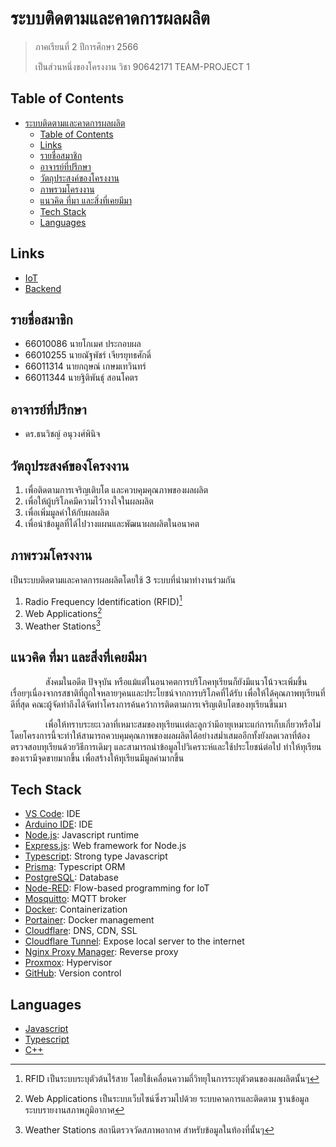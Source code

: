 # ระบบติดตามและคาดการผลผลิต

> ภาคเรียนที่ 2 ปีการศึกษา 2566
>
> เป็นส่วนหนึ่งของโครงงาน วิชา 90642171 TEAM-PROJECT 1

## Table of Contents

- [ระบบติดตามและคาดการผลผลิต](#ระบบติดตามและคาดการผลผลิต)
  - [Table of Contents](#table-of-contents)
  - [Links](#links)
  - [รายชื่อสมาชิก](#รายชื่อสมาชิก)
  - [อาจารย์ที่ปรึกษา](#อาจารย์ที่ปรึกษา)
  - [วัตถุประสงค์ของโครงงาน](#วัตถุประสงค์ของโครงงาน)
  - [ภาพรวมโครงงาน](#ภาพรวมโครงงาน)
  - [แนวคิด ที่มา และสิ่งที่เคยมีมา](#แนวคิด-ที่มา-และสิ่งที่เคยมีมา)
  - [Tech Stack](#tech-stack)
  - [Languages](#languages)

## Links

- [IoT](https://github.com/Team-Project-Durian/RFID_Reader)
- [Backend](https://github.com/Team-Project-Durian/backend-api)

## รายชื่อสมาชิก

- 66010086 นายโกเมศ ประกอบผล
- 66010255 นายณัฐพัชร์ เจียรยุทธศักดิ์
- 66011314 นายกฤษณ์ เกษมเทวินทร์
- 66011344 นายฐิติพันธุ์ สอนโคตร

## อาจารย์ที่ปรึกษา

- ดร.ธนวิชญ์ อนุวงศ์พินิจ

## วัตถุประสงค์ของโครงงาน

1. เพื่อติดตามการเจริญเติบโต และควบคุมคุณภาพของผลผลิต
2. เพื่อให้ผู้บริโภคมีความไว้วางใจในผลผลิต
3. เพื่อเพิ่มมูลค่าให้กับผลผลิต
4. เพื่อนำข้อมูลที่ได้ไปวางแผนและพัฒนาผลผลิตในอนาคต

## ภาพรวมโครงงาน

เป็นระบบติดตามและคาดการผลผลิตโดยใช้ 3 ระบบที่นำมาทำงานร่วมกัน

1. Radio Frequency Identification (RFID)[^1]
2. Web Applications[^2]
3. Weather Stations[^3]

[^1]: RFID เป็นระบบระบุตัวต้นไร้สาย โดยใช้เคลื่อนความถี่วิทยุในการระบุตัวตนของผลผลิตนั้นๆ
[^2]: Web Applications เป็นระบบเว็บไซน์ซึ่งรวมไปด้วย ระบบคาดการและติดตาม ฐานข้อมูล ระบบรายงานสภาพภูมิอากาศ
[^3]: Weather Stations สถานีตรวจวัดสภาพอากาศ สำหรับข้อมูลในท้องที่นั้นๆ

## แนวคิด ที่มา และสิ่งที่เคยมีมา

&emsp;&emsp;&emsp;&emsp;สังคมในอดีต ปัจจุบัน หรือแม้แต่ในอนาคตการบริโภคทุเรียนก็ยังมีแนวโน้วจะเพิ่มขึ้นเรื่อยๆเนื่องจากรสชาติที่ถูกใจหลายๆคนและประโยชน์จากการบริโภคที่ได้รับ เพื่อให้ได้คุณภาพทุเรียนที่ดีที่สุด คณะผู้จัดทำถึงได้จัดทำโครงการค้นคว้าการติดตามการเจริญเติบโตของทุเรียนขึ้นมา

&emsp;&emsp;&emsp;&emsp;เพื่อให้ทราบระยะเวลาที่เหมาะสมของทุเรียนเเต่ละลูกว่ามีอายุเหมาะแก่การเก็บเกี่ยวหรือไม่ โดยโครงการนี้จะทำให้สามารถควบคุมคุณภาพของผลผลิตได้อย่างสม่ำเสมออีกทั้งยังลดเวลาที่ต้องตรวจสอบทุเรียนด้วยวิธีการเดิมๆ และสามารถนำข้อมูลไปวิเคราะห์และใช้ประโยชน์ต่อไป ทำให้ทุเรียนของเรามีจุดขายมากขึ้น เพื่อสร้างให้ทุเรียนมีมูลค่ามากขึ้น

## Tech Stack

- [VS Code](https://code.visualstudio.com/): IDE
- [Arduino IDE](https://www.arduino.cc/en/software): IDE
- [Node.js](https://nodejs.org/en/): Javascript runtime
- [Express.js](https://expressjs.com/): Web framework for Node.js
- [Typescript](https://www.typescriptlang.org/): Strong type Javascript
- [Prisma](https://www.prisma.io/): Typescript ORM
- [PostgreSQL](https://www.postgresql.org/): Database
- [Node-RED](https://nodered.org/): Flow-based programming for IoT
- [Mosquitto](https://mosquitto.org/): MQTT broker
- [Docker](https://www.docker.com/): Containerization
- [Portainer](https://www.portainer.io/): Docker management
- [Cloudflare](https://www.cloudflare.com/): DNS, CDN, SSL
- [Cloudflare Tunnel](https://www.cloudflare.com/products/tunnel/): Expose local server to the internet
- [Nginx Proxy Manager](https://nginxproxymanager.com/): Reverse proxy
- [Proxmox](https://www.proxmox.com/en/): Hypervisor
- [GitHub](https://github.com): Version control

## Languages

- [Javascript](https://developer.mozilla.org/en-US/docs/Web/JavaScript)
- [Typescript](https://www.typescriptlang.org/)
- [C++](https://en.wikipedia.org/wiki/C%2B%2B)
